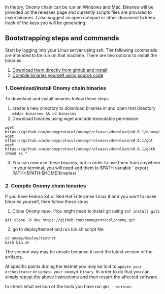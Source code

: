 
In theory, Onomy chain can be run on Windows and Mac. Binaries will be provided on the releases page and currently scripts files are provided to make binaries.
I also suggest an open notepad or other document to keep track of the keys you will be generating.

## Bootstrapping steps and commands

Start by logging into your Linux server using ssh. The following commands are intended to be run on that machine. There are two options to install the binaries
1. [Download them directly from github and install](#downloadInstall)
2. [Compile binaries yourself using source code](#compileInstall)

### <a name="downloadInstall"></a> 1. Download/install Onomy chain binaries 
To download and install binaries follow these steps

1. create a new directory to download binaries in and open that directory `mkdir binaries && cd binaries` 
2. Download binaries using wget and add executable permission
```
wget https://github.com/onomyprotocol/onomy/releases/download/v0.0.1/onomyd
wget https://github.com/onomyprotocol/onomy/releases/download/v0.0.1/gbt
wget https://github.com/onomyprotocol/onomy/releases/download/v0.0.1/geth
chmod +x *
```
3. You can now use these binaries, but in order to use them from anywhere in your terminal, you will need add them to $PATH variable
`
export PATH=$PATH:$HOME/binaries/
`

### <a name="compileInstall"></a> 2. Compile Onomy chain binaries 
If you have Fedora 34 or Red Hat Enterprise Linux 8 and you want to make binaries yourself, then follow these steps
1. Clone Onomy repo. (You might need to install git using `dnf install git`).
```
git clone -b dev https://github.com/onomyprotocol/onomy.git
```
2. go to deploy/testnet and run bin.sh script file
```
cd onomy/deploy/testnet
bash bin.sh
```
The second way may be unsafe because it used the latest version of the artifacts.

At specific points during the testnet you may be told to `update your orchestrator` or `update your onomyd binary`. In order to do that you can simply repeat the above instructions and then restart the affected software.

to check what version of the tools you have run `gbt --version`
